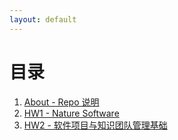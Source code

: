 ```yaml
---
layout: default
---
```


# [](#TOC)目录

1. [About - Repo 说明](01-about)
2. [HW1 - Nature Software](02-hw1)
3. [HW2 - 软件项目与知识团队管理基础](03-hw2)